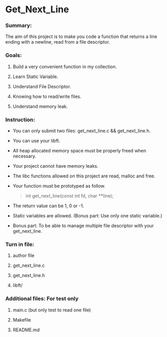
# Get_Next_Line

### Summary: 

The aim of this project is to make you code a function that returns a line ending with a newline, read from a file descriptor.

### Goals:

1. Build a very convenient function in my collection.

2. Learn Static Variable.

3. Understand File Descriptor.

4. Knowing how to read/write files.

5. Understand memory leak.

### Instruction:

* You can only submit two files: get_next_line.c && get_next_line.h.

* You can use your libft.

* All heap allocated memory space must be properly freed when necessary.

* Your project cannot have memory leaks.

* The libc functions allowed on this project are read, malloc and free.

* Your function must be prototyped as follow.

  > int get_next_line(const int fd, char **line);

* The return value can be 1, 0 or -1.

* Static variables are allowed. (Bonus part: Use only one static variable.)

* Bonus part: To be able to manage multiple file descriptor with your get_next_line.

### Turn in file:

1. author file

2. get_next_line.c 

3. get_next_line.h 

4. libft/

### Additional files: For test only

1. main.c (but only test to read one file)

2. Makefile

3. README.md
